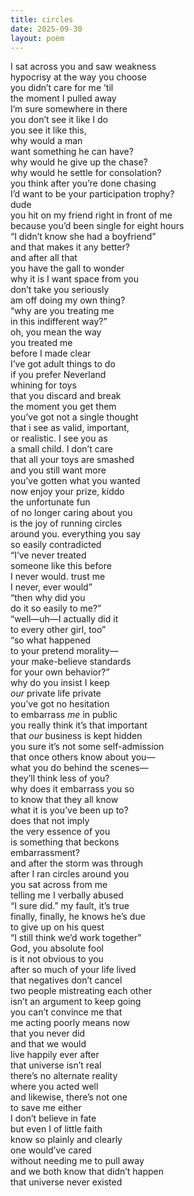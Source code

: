 ```yaml
---
title: circles
date: 2025-09-30
layout: poem
---
```

I sat across you and saw weakness  
hypocrisy at the way you choose  
you didn’t care for me ’til  
the moment I pulled away  
I’m sure somewhere in there  
you don’t see it like I do  
you see it like this,  
why would a man  
want something he can have?   
why would he give up the chase?   
why would he settle for consolation?   
you think after you’re done chasing  
I’d want to be your participation trophy?   
dude  
you hit on my friend right in front of me  
because you’d been single for eight hours  
“I didn’t know she had a boyfriend”  
and that makes it any better?  
and after all that  
you have the gall to wonder  
why it is I want space from you  
don’t take you seriously  
am off doing my own thing?  
“why are you treating me  
in this indifferent way?”  
oh, you mean the way  
you treated me  
before I made clear  
I’ve got adult things to do  
if you prefer Neverland  
whining for toys  
that you discard and break  
the moment you get them  
you’ve got not a single thought  
that i see as valid, important,  
or realistic. I see you as  
a small child. I don’t care  
that all your toys are smashed  
and you still want more  
you’ve gotten what you wanted  
now enjoy your prize, kiddo  
the unfortunate fun  
of no longer caring about you  
is the joy of running circles  
around you. everything you say  
so easily contradicted  
“I’ve never treated  
someone like this before  
I never would. trust me  
I never, ever would”  
“then why did you   
do it so easily to me?”  
“well—uh—I actually did it  
to every other girl, too”  
“so what happened  
to your pretend morality—  
your make-believe standards  
for your own behavior?”  
why do you insist I keep  
*our* private life private  
you’ve got no hesitation  
to embarrass *me* in public  
you really think it’s that important  
that *our* business is kept hidden  
you sure it’s not some self-admission  
that once others know about you—  
what you do behind the scenes—  
they’ll think less of you?  
why does it embarrass you so  
to know that they all know  
what it is you’ve been up to?   
does that not imply  
the very essence of you  
is something that beckons  
embarrassment?  
and after the storm was through  
after I ran circles around you  
you sat across from me  
telling me I verbally abused  
“I sure did.” my fault, it’s true  
finally, finally, he knows he’s due  
to give up on his quest  
“I still think we’d work together”  
God, you absolute fool  
is it not obvious to you  
after so much of your life lived  
that negatives don’t cancel  
two people mistreating each other  
isn’t an argument to keep going  
you can’t convince me that  
me acting poorly means now  
that you never did  
and that we would  
live happily ever after   
that universe isn’t real  
there’s no alternate reality  
where you acted well  
and likewise, there’s not one  
to save me either  
I don’t believe in fate  
but even I of little faith  
know so plainly and clearly  
one would’ve cared  
without needing me to pull away  
and we both know that didn’t happen  
that universe never existed  

